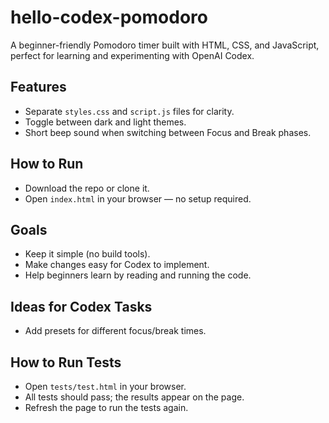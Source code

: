 # hello-codex-pomodoro
A beginner-friendly Pomodoro timer built with HTML, CSS, and JavaScript, perfect for learning and experimenting with OpenAI Codex.

## Features
- Separate `styles.css` and `script.js` files for clarity.
- Toggle between dark and light themes.
- Short beep sound when switching between Focus and Break phases.

## How to Run
- Download the repo or clone it.
- Open `index.html` in your browser — no setup required.

## Goals
- Keep it simple (no build tools).
- Make changes easy for Codex to implement.
- Help beginners learn by reading and running the code.

## Ideas for Codex Tasks
- Add presets for different focus/break times.

## How to Run Tests
- Open `tests/test.html` in your browser.
- All tests should pass; the results appear on the page.
- Refresh the page to run the tests again.

